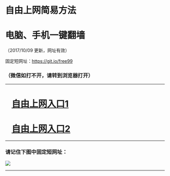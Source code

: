 ﻿# 自由上网简易方法

# 电脑、手机一键翻墙

（2017/10/09 更新，网址有效）

固定短网址：https://git.io/free99

### （微信如打不开，请转到浏览器打开）


***





# &nbsp;&nbsp; <a href="http://ft860324286.fwq-tz-1001.info/fwqtz01.html?t=100900127158 " target="_blank">自由上网入口1</a>
# &nbsp;&nbsp; <a href="http://ft287053528.fwq-tz-1002.info/fwqtz02.html?t=100900129958 " target="_blank">自由上网入口2</a>
***

### 请记住下图中固定短网址：

<img src="https://s3-us-west-2.amazonaws.com/fwq-1001/yjfq-20170905okok.png" /> 


***


